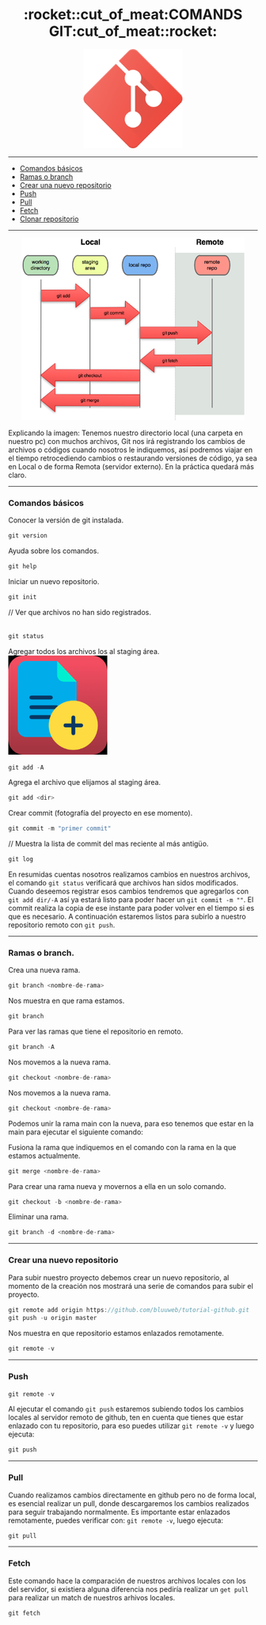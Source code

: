 

<h1 align="center">:rocket::cut_of_meat:COMANDS GIT:cut_of_meat::rocket:</h1>
<p align="center"><img width="200rem" hight="auto" src="/Img/git.png"/></p>


---


- [Comandos básicos](#comandos-básicos)
- [Ramas o branch](#ramas-o-branch)
- [Crear una nuevo repositorio](#Crear-una-nuevo-repositorio)
- [Push](#push)
- [Pull](#pull)
- [Fetch](#fetch)
- [Clonar repositorio](#lonar-repositorio)


---

<p align="center"><img width="450rem" hight="auto" src="/Img/git-flujo.png"/></p>

Explicando la imagen: Tenemos nuestro directorio local (una carpeta en nuestro pc) con muchos archivos, Git nos irá registrando los cambios de archivos o códigos cuando nosotros le indiquemos, así podremos viajar en el tiempo retrocediendo cambios o restaurando versiones de código, ya sea en Local o de forma Remota (servidor externo). En la práctica quedará más claro.

---

### Comandos básicos

Conocer la versión de git instalada.
```javascript
git version
```

Ayuda sobre los comandos.
```javascript
git help
```

Iniciar un nuevo repositorio.
```javascript
git init
```

// Ver que archivos no han sido registrados.
```javascript

git status
```
Agregar todos los archivos los al staging área.<img width="200rem" hight="auto" border-radius="10px" src="/Img/add-file SD.png"/>
```javascript
git add -A
```

Agrega el archivo que elijamos al staging área.
```javascript
git add <dir> 
```

Crear commit (fotografía del proyecto en ese momento).
```javascript
git commit -m "primer commit"
```

// Muestra la lista de commit del mas reciente al más antigüo.
```javascript
git log
```

En resumidas cuentas nosotros realizamos cambios en nuestros archivos, el comando ```git status``` verificará que archivos han sidos modificados. Cuando deseemos registrar esos cambios tendremos que agregarlos con ```git add dir/-A``` así ya estará listo para poder hacer un ```git commit -m ""```. El commit realiza la copia de ese instante para poder volver en el tiempo si es que es necesario. A continuación estaremos listos para subirlo a nuestro repositorio remoto con ```git push```.

---

### Ramas o branch.


Crea una nueva rama.
```javascript
git branch <nombre-de-rama>
```

Nos muestra en que rama estamos.
```javascript
git branch
```

Para ver las ramas que tiene el repositorio en remoto.
```javascript
git branch -A
```

Nos movemos a la nueva rama.
```javascript
git checkout <nombre-de-rama>
```

Nos movemos a la nueva rama.
```javascript
git checkout <nombre-de-rama>
```
Podemos unir la rama main con la nueva, para eso tenemos que estar en la main para ejecutar el siguiente comando:

Fusiona la rama que indiquemos en el comando con la rama en la que estamos actualmente.
```javascript
git merge <nombre-de-rama>
``` 
Para crear una rama nueva y movernos a ella en un solo comando.

```javascript
git checkout -b <nombre-de-rama>
``` 

Eliminar una rama.
```javascript
git branch -d <nombre-de-rama>
``` 
---
### Crear una nuevo repositorio

Para subir nuestro proyecto debemos crear un nuevo repositorio, al momento de la creación nos mostrará una serie de comandos para subir el proyecto.
```javascript
git remote add origin https://github.com/bluuweb/tutorial-github.git
git push -u origin master
``` 

Nos muestra en que repositorio estamos enlazados remotamente.
```javascript
git remote -v
```
---
### Push

```javascript
git remote -v
```

Al ejecutar el comando `git push` estaremos subiendo todos los cambios locales al servidor remoto de github, ten en cuenta que tienes que estar enlazado con tu repositorio, para eso puedes utilizar `git remote -v` y luego ejecuta:
```javascript
git push
```
---
### Pull

Cuando realizamos cambios directamente en github pero no de forma local, es esencial realizar un pull, donde descargaremos los cambios realizados para seguir trabajando normalmente.
Es importante estar enlazados remotamente, puedes verificar con: `git remote -v`, luego ejecuta:
```javascript
git pull
```
---
### Fetch

Este comando hace la comparación de nuestros archivos locales con los del servidor, si existiera alguna diferencia nos pediría realizar un `get pull` para realizar un match de nuestros arhivos locales.

```javascript
git fetch
```
